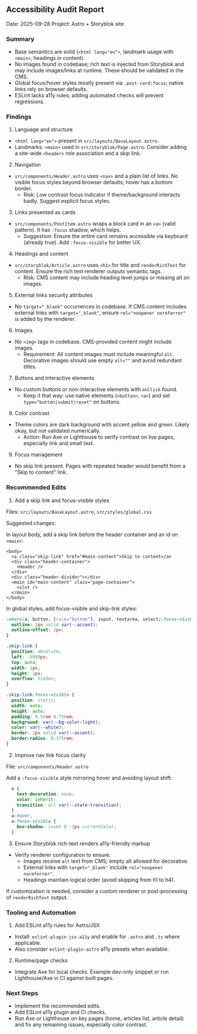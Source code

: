 ## Accessibility Audit Report

Date: 2025-09-28
Project: Astro + Storyblok site

### Summary
- Base semantics are solid (`<html lang="en">`, landmark usage with `<main>`, headings in content).
- No images found in codebase; rich text is injected from Storyblok and may include images/links at runtime. These should be validated in the CMS.
- Global focus/hover styles mostly present via `.post-card:focus`; native links rely on browser defaults.
- ESLint lacks a11y rules; adding automated checks will prevent regressions.

### Findings

1) Language and structure
- `<html lang="en">` present in `src/layouts/BaseLayout.astro`.
- Landmarks: `<main>` used in `src/storyblok/Page.astro`. Consider adding a site-wide `<header>` role association and a skip link.

2) Navigation
- `src/components/Header.astro` uses `<nav>` and a plain list of links. No visible focus styles beyond browser defaults; hover has a bottom border.
  - Risk: Low contrast focus indicator if theme/background interacts badly. Suggest explicit focus styles.

3) Links presented as cards
- `src/components/PostItem.astro` wraps a block card in an `<a>` (valid pattern). It has `:focus` shadow, which helps.
  - Suggestion: Ensure the entire card remains accessible via keyboard (already true). Add `:focus-visible` for better UX.

4) Headings and content
- `src/storyblok/Article.astro` uses `<h1>` for title and `renderRichText` for content. Ensure the rich text renderer outputs semantic tags.
  - Risk: CMS content may include heading level jumps or missing alt on images.

5) External links security attributes
- No `target="_blank"` occurrences in codebase. If CMS content includes external links with `target="_blank"`, ensure `rel="noopener noreferrer"` is added by the renderer.

6) Images
- No `<img>` tags in codebase. CMS-provided content might include images.
  - Requirement: All content images must include meaningful `alt`. Decorative images should use empty `alt=""` and avoid redundant titles.

7) Buttons and interactive elements
- No custom buttons or non-interactive elements with `onClick` found.
  - Keep it that way: use native elements (`<button>`, `<a>`) and set `type="button|submit|reset"` on buttons.

8) Color contrast
- Theme colors are dark background with accent yellow and green. Likely okay, but not validated numerically.
  - Action: Run Axe or Lighthouse to verify contrast on live pages, especially link and small text.

9) Focus management
- No skip link present. Pages with repeated header would benefit from a "Skip to content" link.

### Recommended Edits

1) Add a skip link and focus-visible styles

Files: `src/layouts/BaseLayout.astro`, `src/styles/global.css`

Suggested changes:

In layout body, add a skip link before the header container and an id on `<main>`:

```astro
<body>
  <a class="skip-link" href="#main-content">Skip to content</a>
  <div class="header-container">
    <Header />
  </div>
  <div class="header-divider"></div>
  <main id="main-content" class="page-container">
    <slot />
  </main>
</body>
```

In global styles, add focus-visible and skip-link styles:

```css
:where(a, button, [role="button"], input, textarea, select):focus-visible {
  outline: 2px solid var(--accent);
  outline-offset: 2px;
}

.skip-link {
  position: absolute;
  left: -9999px;
  top: auto;
  width: 1px;
  height: 1px;
  overflow: hidden;
}

.skip-link:focus-visible {
  position: static;
  width: auto;
  height: auto;
  padding: 0.5rem 0.75rem;
  background: var(--bg-color-light);
  color: var(--white);
  border: 2px solid var(--accent);
  border-radius: 0.375rem;
}
```

2) Improve nav link focus clarity

File: `src/components/Header.astro`

Add a `:focus-visible` style mirroring hover and avoiding layout shift:

```css
  a {
    text-decoration: none;
    color: inherit;
    transition: all var(--state-transition);
  }
  a:hover,
  a:focus-visible {
    box-shadow: inset 0 -2px currentColor;
  }
```

3) Ensure Storyblok rich-text renders a11y-friendly markup

- Verify renderer configuration to ensure:
  - Images receive `alt` text from CMS; empty alt allowed for decorative.
  - External links with `target="_blank"` include `rel="noopener noreferrer"`.
  - Headings maintain logical order (avoid skipping from h1 to h4).

If customization is needed, consider a custom renderer or post-processing of `renderRichText` output.

### Tooling and Automation

1) Add ESLint a11y rules for Astro/JSX
- Install: `eslint-plugin-jsx-a11y` and enable for `.astro` and `.ts` where applicable.
- Also consider `eslint-plugin-astro` a11y presets when available.

2) Runtime/page checks
- Integrate Axe for local checks. Example dev-only snippet or run Lighthouse/Axe in CI against built pages.

### Next Steps
- Implement the recommended edits.
- Add ESLint a11y plugin and CI checks.
- Run Axe or Lighthouse on key pages (home, articles list, article detail) and fix any remaining issues, especially color contrast.


